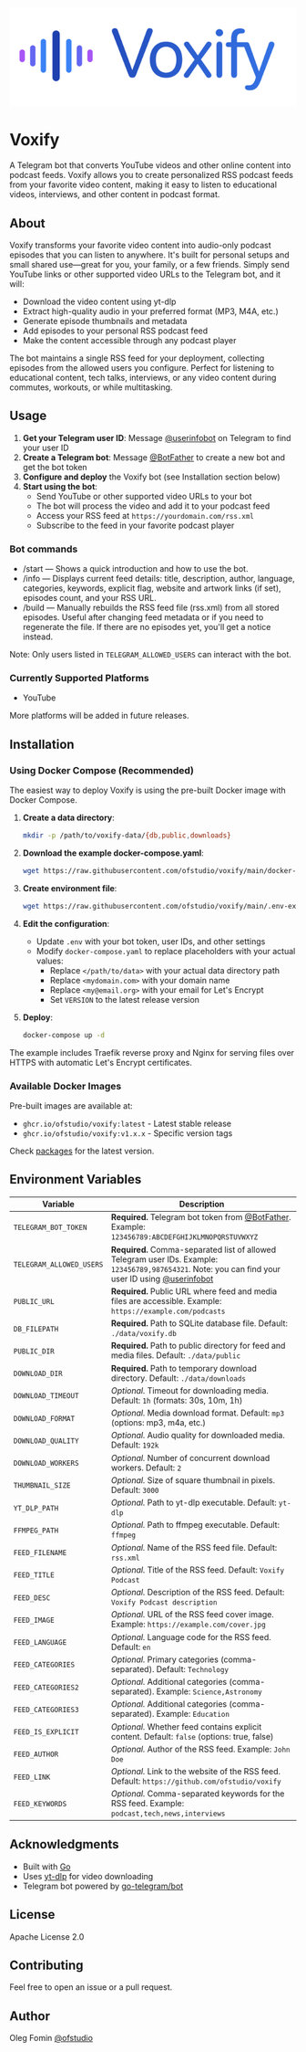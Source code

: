 ![Voxify logo](assets/voxify-logo.svg)

# Voxify

A Telegram bot that converts YouTube videos and other online content into podcast feeds. Voxify allows you to create
personalized RSS podcast feeds from your favorite video content, making it easy to listen to educational videos,
interviews, and other content in podcast format.

## About

Voxify transforms your favorite video content into audio-only podcast episodes that you can listen to anywhere. It's built for personal setups and small shared use—great for you, your family, or a few friends. Simply
send YouTube links or other supported video URLs to the Telegram bot, and it will:

- Download the video content using yt-dlp
- Extract high-quality audio in your preferred format (MP3, M4A, etc.)
- Generate episode thumbnails and metadata
- Add episodes to your personal RSS podcast feed
- Make the content accessible through any podcast player

The bot maintains a single RSS feed for your deployment, collecting episodes from the allowed users you configure. Perfect for listening to educational content, tech talks, interviews, or any video content during commutes,
workouts, or while multitasking.

## Usage

1. **Get your Telegram user ID**: Message [@userinfobot](https://t.me/userinfobot) on Telegram to find your user ID
2. **Create a Telegram bot**: Message [@BotFather](https://t.me/BotFather) to create a new bot and get the bot token
3. **Configure and deploy** the Voxify bot (see Installation section below)
4. **Start using the bot**:
    - Send YouTube or other supported video URLs to your bot
    - The bot will process the video and add it to your podcast feed
    - Access your RSS feed at `https://yourdomain.com/rss.xml`
    - Subscribe to the feed in your favorite podcast player

### Bot commands

- /start — Shows a quick introduction and how to use the bot.
- /info — Displays current feed details: title, description, author, language, categories, keywords, explicit flag, website and artwork links (if set), episodes count, and your RSS URL.
- /build — Manually rebuilds the RSS feed file (rss.xml) from all stored episodes. Useful after changing feed metadata or if you need to regenerate the file. If there are no episodes yet, you'll get a notice instead.

Note: Only users listed in `TELEGRAM_ALLOWED_USERS` can interact with the bot.

### Currently Supported Platforms

- YouTube

More platforms will be added in future releases.

## Installation

### Using Docker Compose (Recommended)

The easiest way to deploy Voxify is using the pre-built Docker image with Docker Compose.

1. **Create a data directory**:
   ```bash
   mkdir -p /path/to/voxify-data/{db,public,downloads}
   ```

2. **Download the example docker-compose.yaml**:
   ```bash
   wget https://raw.githubusercontent.com/ofstudio/voxify/main/docker-compose-example.yaml -O docker-compose.yaml
   ```

3. **Create environment file**:
   ```bash
   wget https://raw.githubusercontent.com/ofstudio/voxify/main/.env-example -O .env
   ```

4. **Edit the configuration**:
    - Update `.env` with your bot token, user IDs, and other settings
    - Modify `docker-compose.yaml` to replace placeholders with your actual values:
        - Replace `</path/to/data>` with your actual data directory path
        - Replace `<mydomain.com>` with your domain name
        - Replace `<my@email.org>` with your email for Let's Encrypt
        - Set `VERSION` to the latest release version

5. **Deploy**:
   ```bash
   docker-compose up -d
   ```

The example includes Traefik reverse proxy and Nginx for serving files over HTTPS with automatic Let's Encrypt
certificates.

### Available Docker Images

Pre-built images are available at:

- `ghcr.io/ofstudio/voxify:latest` - Latest stable release
- `ghcr.io/ofstudio/voxify:v1.x.x` - Specific version tags

Check [packages](https://github.com/ofstudio/voxify/pkgs/container/voxify) for the latest version.

## Environment Variables

| Variable                 | Description                                                                                                                                                                     |
|--------------------------|---------------------------------------------------------------------------------------------------------------------------------------------------------------------------------|
| `TELEGRAM_BOT_TOKEN`     | **Required.** Telegram bot token from [@BotFather](https://t.me/BotFather). Example: `123456789:ABCDEFGHIJKLMNOPQRSTUVWXYZ`                                                     |
| `TELEGRAM_ALLOWED_USERS` | **Required.** Comma-separated list of allowed Telegram user IDs. Example: `123456789,987654321`. Note: you can find your user ID using [@userinfobot](https://t.me/userinfobot) |
| `PUBLIC_URL`             | **Required.** Public URL where feed and media files are accessible. Example: `https://example.com/podcasts`                                                                     |
| `DB_FILEPATH`            | **Required.** Path to SQLite database file. Default: `./data/voxify.db`                                                                                                         |
| `PUBLIC_DIR`             | **Required.** Path to public directory for feed and media files. Default: `./data/public`                                                                                       |
| `DOWNLOAD_DIR`           | **Required.** Path to temporary download directory. Default: `./data/downloads`                                                                                                 |
| `DOWNLOAD_TIMEOUT`       | *Optional.* Timeout for downloading media. Default: `1h` (formats: 30s, 10m, 1h)                                                                                                |
| `DOWNLOAD_FORMAT`        | *Optional.* Media download format. Default: `mp3` (options: mp3, m4a, etc.)                                                                                                     |
| `DOWNLOAD_QUALITY`       | *Optional.* Audio quality for downloaded media. Default: `192k`                                                                                                                 |
|  `DOWNLOAD_WORKERS`      | *Optional.* Number of concurrent download workers. Default: `2`                                                                                                                 |
| `THUMBNAIL_SIZE`         | *Optional.* Size of square thumbnail in pixels. Default: `3000`                                                                                                                 |
| `YT_DLP_PATH`            | *Optional.* Path to yt-dlp executable. Default: `yt-dlp`                                                                                                                        |
| `FFMPEG_PATH`            | *Optional.* Path to ffmpeg executable. Default: `ffmpeg`                                                                                                                        |
| `FEED_FILENAME`          | *Optional.* Name of the RSS feed file. Default: `rss.xml`                                                                                                                       |
| `FEED_TITLE`             | *Optional.* Title of the RSS feed. Default: `Voxify Podcast`                                                                                                                    |
| `FEED_DESC`              | *Optional.* Description of the RSS feed. Default: `Voxify Podcast description`                                                                                                  |
| `FEED_IMAGE`             | *Optional.* URL of the RSS feed cover image. Example: `https://example.com/cover.jpg`                                                                                           |
| `FEED_LANGUAGE`          | *Optional.* Language code for the RSS feed. Default: `en`                                                                                                                       |
| `FEED_CATEGORIES`        | *Optional.* Primary categories (comma-separated). Default: `Technology`                                                                                                         |
| `FEED_CATEGORIES2`       | *Optional.* Additional categories (comma-separated). Example: `Science,Astronomy`                                                                                               |
| `FEED_CATEGORIES3`       | *Optional.* Additional categories (comma-separated). Example: `Education`                                                                                                       |
| `FEED_IS_EXPLICIT`       | *Optional.* Whether feed contains explicit content. Default: `false` (options: true, false)                                                                                     |
| `FEED_AUTHOR`            | *Optional.* Author of the RSS feed. Example: `John Doe`                                                                                                                         |
| `FEED_LINK`              | *Optional.* Link to the website of the RSS feed. Default: `https://github.com/ofstudio/voxify`                                                                                  |
| `FEED_KEYWORDS`          | *Optional.* Comma-separated keywords for the RSS feed. Example: `podcast,tech,news,interviews`                                                                                  |

## Acknowledgments

- Built with [Go](https://golang.org/)
- Uses [yt-dlp](https://github.com/yt-dlp/yt-dlp) for video downloading
- Telegram bot powered by [go-telegram/bot](https://github.com/go-telegram/bot)

## License

Apache License 2.0

## Contributing

Feel free to open an issue or a pull request.

## Author

Oleg Fomin [@ofstudio](https://t.me/ofstudio)
